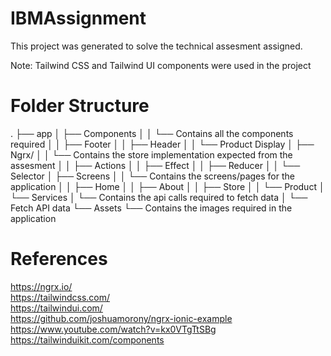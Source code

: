 # IBMAssignment

This project was generated to solve the technical assesment assigned.

Note: Tailwind CSS and Tailwind UI components were used in the project

# Folder Structure

.
├── app
│   ├── Components 
│   │   └── Contains all the components required
│   │       ├── Footer 
│   │       ├── Header 
│   │       └── Product Display 
│   ├── Ngrx/
│   │   └── Contains the store implementation expected from the assesment 
│   │       ├── Actions 
│   │       ├── Effect 
│   │       ├── Reducer 
│   │       └── Selector 
│   ├── Screens 
│   │   └── Contains the screens/pages for the application 
│   │       ├── Home 
│   │       ├── About 
│   │       ├── Store 
│   │       └── Product 
│   └── Services 
│       └── Contains the api calls required to fetch data 
│           └── Fetch API data 
└── Assets 
    └── Contains the images required in the application 



# References
https://ngrx.io/ <br />
https://tailwindcss.com/ <br />
https://tailwindui.com/ <br />
https://github.com/joshuamorony/ngrx-ionic-example <br />
https://www.youtube.com/watch?v=kx0VTgTtSBg <br />
https://tailwinduikit.com/components <br />
